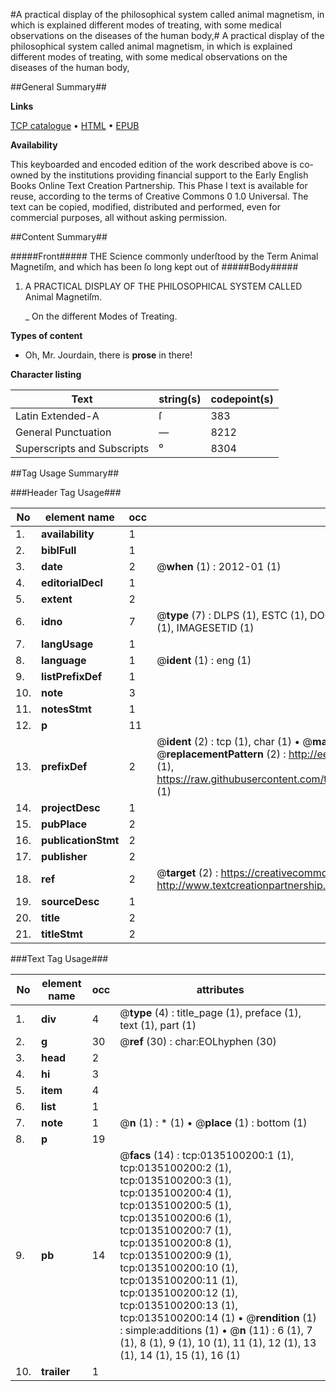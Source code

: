 #A practical display of the philosophical system called animal magnetism, in which is explained different modes of treating, with some medical observations on the diseases of the human body,#
A practical display of the philosophical system called animal magnetism, in which is explained different modes of treating, with some medical observations on the diseases of the human body,

##General Summary##

**Links**

[TCP catalogue](http://www.ota.ox.ac.uk/tcp/)  • 
[HTML](http://tei.it.ox.ac.uk/tcp/Texts-HTML/free/004/004852594.html)  • 
[EPUB](http://tei.it.ox.ac.uk/tcp/Texts-EPUB/free/004/004852594.epub)

**Availability**

This keyboarded and encoded edition of the
	       work described above is co-owned by the institutions
	       providing financial support to the Early English Books
	       Online Text Creation Partnership. This Phase I text is
	       available for reuse, according to the terms of Creative
	       Commons 0 1.0 Universal. The text can be copied,
	       modified, distributed and performed, even for
	       commercial purposes, all without asking permission.


##Content Summary##

#####Front#####
THE Science commonly underſtood by the Term Animal Magnetiſm, and which has been ſo long kept out of
#####Body#####

1. A PRACTICAL DISPLAY OF THE PHILOSOPHICAL SYSTEM CALLED Animal Magnetiſm.

    _ On the different Modes of Treating.

**Types of content**

  * Oh, Mr. Jourdain, there is **prose** in there!

**Character listing**


|Text|string(s)|codepoint(s)|
|---|---|---|
|Latin Extended-A|ſ|383|
|General Punctuation|—|8212|
|Superscripts             and Subscripts|⁰|8304|

##Tag Usage Summary##

###Header Tag Usage###

|No|element name|occ|attributes|
|---|---|---|---|
|1.|__availability__|1||
|2.|__biblFull__|1||
|3.|__date__|2| @__when__ (1) : 2012-01 (1)|
|4.|__editorialDecl__|1||
|5.|__extent__|2||
|6.|__idno__|7| @__type__ (7) : DLPS (1), ESTC (1), DOCNO (1), TCP (1), GALEDOCNO (1), CONTENTSET (1), IMAGESETID (1)|
|7.|__langUsage__|1||
|8.|__language__|1| @__ident__ (1) : eng (1)|
|9.|__listPrefixDef__|1||
|10.|__note__|3||
|11.|__notesStmt__|1||
|12.|__p__|11||
|13.|__prefixDef__|2| @__ident__ (2) : tcp (1), char (1)  •  @__matchPattern__ (2) : ([0-9\-]+):([0-9IVX]+) (1), (.+) (1)  •  @__replacementPattern__ (2) : http://eebo.chadwyck.com/downloadtiff?vid=$1&page=$2 (1), https://raw.githubusercontent.com/textcreationpartnership/Texts/master/tcpchars.xml#$1 (1)|
|14.|__projectDesc__|1||
|15.|__pubPlace__|2||
|16.|__publicationStmt__|2||
|17.|__publisher__|2||
|18.|__ref__|2| @__target__ (2) : https://creativecommons.org/publicdomain/zero/1.0/ (1), http://www.textcreationpartnership.org/docs/. (1)|
|19.|__sourceDesc__|1||
|20.|__title__|2||
|21.|__titleStmt__|2||


###Text Tag Usage###

|No|element name|occ|attributes|
|---|---|---|---|
|1.|__div__|4| @__type__ (4) : title_page (1), preface (1), text (1), part (1)|
|2.|__g__|30| @__ref__ (30) : char:EOLhyphen (30)|
|3.|__head__|2||
|4.|__hi__|3||
|5.|__item__|4||
|6.|__list__|1||
|7.|__note__|1| @__n__ (1) : * (1)  •  @__place__ (1) : bottom (1)|
|8.|__p__|19||
|9.|__pb__|14| @__facs__ (14) : tcp:0135100200:1 (1), tcp:0135100200:2 (1), tcp:0135100200:3 (1), tcp:0135100200:4 (1), tcp:0135100200:5 (1), tcp:0135100200:6 (1), tcp:0135100200:7 (1), tcp:0135100200:8 (1), tcp:0135100200:9 (1), tcp:0135100200:10 (1), tcp:0135100200:11 (1), tcp:0135100200:12 (1), tcp:0135100200:13 (1), tcp:0135100200:14 (1)  •  @__rendition__ (1) : simple:additions (1)  •  @__n__ (11) : 6 (1), 7 (1), 8 (1), 9 (1), 10 (1), 11 (1), 12 (1), 13 (1), 14 (1), 15 (1), 16 (1)|
|10.|__trailer__|1||
